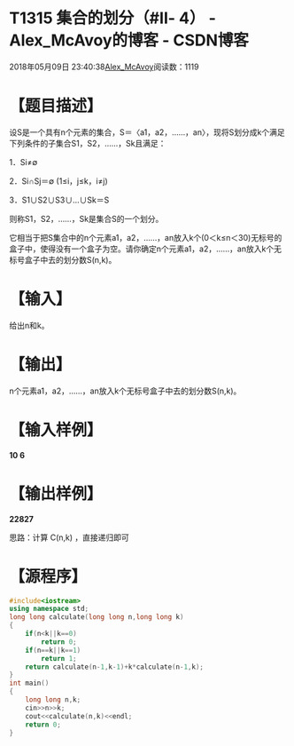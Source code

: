 # T1315 集合的划分（#Ⅱ- 4） - Alex_McAvoy的博客 - CSDN博客





2018年05月09日 23:40:38[Alex_McAvoy](https://me.csdn.net/u011815404)阅读数：1119








> 
# 【题目描述】

设S是一个具有n个元素的集合，S＝〈a1，a2，……，an〉，现将S划分成k个满足下列条件的子集合S1，S2，……，Sk且满足：

1．Si≠∅

2．Si∩Sj＝∅ (1≤i，j≤k，i≠j)

3．S1∪S2∪S3∪…∪Sk＝S

则称S1，S2，……，Sk是集合S的一个划分。

它相当于把S集合中的n个元素a1，a2，……，an放入k个(0＜k≤n＜30)无标号的盒子中，使得没有一个盒子为空。请你确定n个元素a1，a2，……，an放入k个无标号盒子中去的划分数S(n,k)。

# 【输入】

给出n和k。

# 【输出】

n个元素a1，a2，……，an放入k个无标号盒子中去的划分数S(n,k)。

# 【输入样例】

**10 6**

# 【输出样例】

**22827**


思路：计算 C(n,k) ，直接递归即可

# 【源程序】

```cpp
#include<iostream>
using namespace std;
long long calculate(long long n,long long k)
{
    if(n<k||k==0)
        return 0;
    if(n==k||k==1)
        return 1;
    return calculate(n-1,k-1)+k*calculate(n-1,k);
}
int main()
{
    long long n,k;
    cin>>n>>k;
    cout<<calculate(n,k)<<endl;
    return 0;
}
```





